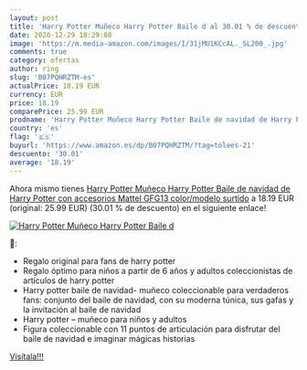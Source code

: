 ```yaml
---
layout: post
title: 'Harry Potter Muñeco Harry Potter Baile d al 30.01 % de descuento'
date: 2020-12-29 18:29:08
image: 'https://m.media-amazon.com/images/I/31jMU1KCcAL._SL200_.jpg'
comments: true
category: ofertas
author: ring
slug: 'B07PQHRZTM-es'
actualPrice: 18.19 EUR
currency: EUR
price: 18.19
comparePrice: 25.99 EUR
prodname: 'Harry Potter Muñeco Harry Potter Baile de navidad de Harry Potter con accesorios  Mattel GFG13    color/modelo surtido'
country: 'es'
flag: '🇪🇸'
buyurl: 'https://www.amazon.es/dp/B07PQHRZTM/?tag=tolees-21'
descuento: '30.01'
average: '18.19'
---
```


Ahora mismo tienes [Harry Potter Muñeco Harry Potter Baile de navidad de Harry Potter con accesorios  Mattel GFG13    color/modelo surtido](https://www.amazon.es/dp/B07PQHRZTM/?tag=tolees-21) a 18.19 EUR (original: 25.99 EUR) (30.01 %  de descuento) en el siguiente enlace!

[![Harry Potter Muñeco Harry Potter Baile d](https://m.media-amazon.com/images/I/31jMU1KCcAL._SL200_.jpg)](https://www.amazon.es/dp/B07PQHRZTM/?tag=tolees-21)

🔎:

- Regalo original para fans de harry potter
- Regalo óptimo para niños a partir de 6 años y adultos coleccionistas de artículos de harry potter
- Harry potter baile de navidad- muñeco coleccionable para verdaderos fans: conjunto del baile de navidad, con su moderna túnica, sus gafas y la invitación al baile de navidad
- Harry potter – muñeco para niños y adultos
- Figura coleccionable con 11 puntos de articulación para disfrutar del baile de navidad e imaginar mágicas historias

[Visítala!!!](https://www.amazon.es/dp/B07PQHRZTM/?tag=tolees-21)
